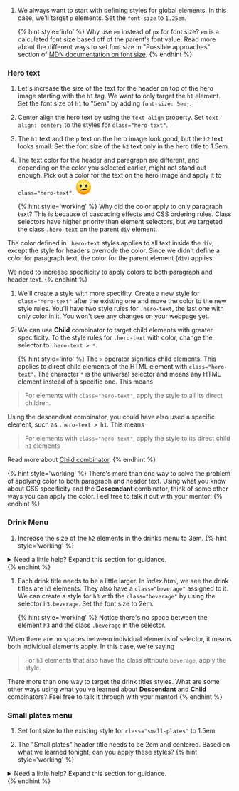 1. We always want to start with defining styles for global elements. In this case, we'll target `p` elements. Set the `font-size` to `1.25em`.

   {% hint style='info' %}
Why use `em` instead of `px` for font size? `em` is a calculated font size based off of the parent's font value. Read more about the different ways to set font size in "Possible approaches" section of [MDN documentation on font size](https://developer.mozilla.org/en-US/docs/Web/CSS/font-size).
   {% endhint %}

### Hero text
1. Let's increase the size of the text for the header on top of the hero image starting with the `h1` tag. We want to only target the `h1` element. Set the font size of `h1` to "5em" by adding `font-size: 5em;`. 

1. Center align the hero text by using the `text-align` property. Set `text-align: center;` to the styles for `class="hero-text"`.

1. The `h1` text and the `p` text on the hero image look good, but the `h2` text looks small. Set the font size of the `h2` text only in the hero title to 1.5em.

1. The text color for the header and paragraph are different, and depending on the color you selected earlier, might not stand out enough. Pick out a color for the text on the hero image and apply it to `class="hero-text"`. ![](../images/emojis/confused-face.png)

   {% hint style='working' %}
Why did the color apply to only paragraph text? This is because of cascading effects and CSS ordering rules. Class selectors have higher priority than element selectors, but we targeted the class `.hero-text` on the parent `div` element. 

The color defined in `.hero-text` styles applies to all text inside the `div`, except the style for headers overrode the color. Since we didn't define a color for paragraph text, the color for the parent element (`div`) applies. 

We need to increase specificity to apply colors to both paragraph and header text.
   {% endhint %}

1. We'll create a style with more specifity. Create a new style for `class="hero-text"` after the existing one and move the color to the new style rules. You'll have two style rules for `.hero-text`, the last one with only color in it. You won't see any changes on your webpage yet.

1. We can use **Child** combinator to target child elements with greater specificity. To the style rules for `.hero-text` with color, change the selector to `.hero-text > *`.

   {% hint style='info' %}
The `>` operator signifies child elements. This applies to direct child elements of the HTML element with `class="hero-text"`. The character `*` is the universal selector and means any HTML element instead of a specific one. This means

> For elements with `class="hero-text"`, apply the style to all its direct children.

Using the descendant combinator, you could have also used a specific element, such as `.hero-text > h1`. This means

> For elements with `class="hero-text"`, apply the style to its direct child `h1` elements 

Read more about [Child combinator](https://developer.mozilla.org/en-US/docs/Web/CSS/Child_combinator).
   {% endhint %}

   {% hint style='working' %}
There's more than one way to solve the problem of applying color to both paragraph and header text. Using what you know about CSS specificity and the **Descendant** combinator, think of some other ways you can apply the color. Feel free to talk it out with your mentor!
   {% endhint %}

### Drink Menu
1. Increase the size of the `h2` elements in the drinks menu to 3em.
   {% hint style='working' %}
<details>
<summary>
Need a little help? Expand this section for guidance. 
</summary>
Apply the style to the existing selector for <code>.drinks h2</code>.
</details>
   {% endhint %}

1. Each drink title needs to be a little larger. In _index.html_, we see the drink titles are `h3` elements. They also have a `class="beverage"` assigned to it. We can create a style for `h3` with the `class="beverage"` by using the selector `h3.beverage`. Set the font size to 2em.

   {% hint style='working' %}
Notice there's no space between the element `h3` and the class `.beverage` in the selector.

When there are no spaces between individual elements of selector, it means both individual elements apply. In this case, we're saying

> For `h3` elements that also have the class attribute `beverage`, apply the style.

There more than one way to target the drink titles styles. What are some other ways using what you've learned about **Descendant** and **Child** combinators? Feel free to talk it through with your mentor!
   {% endhint %}

### Small plates menu
1. Set font size to the existing style for `class="small-plates"` to 1.5em.

1. The "Small plates" header title needs to be 2em and centered. Based on what we learned tonight, can you apply these styles? 
  {% hint style='working' %}
<details>
<summary>
Need a little help? Expand this section for guidance. 
</summary>
Declare a style for <code>.small-plates h2</code>.

Add <code>font-size: 2em;</code> to set size.

Add <code>text-align: center;</code> to center.
</details>
   {% endhint %}
